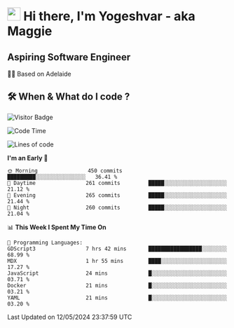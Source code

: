 <h1><img src="https://emojis.slackmojis.com/emojis/images/1531849430/4246/blob-sunglasses.gif?1531849430" width="30"/> Hi there, I'm Yogeshvar - aka Maggie</h1>

## Aspiring Software Engineer
🏂🏻  Based on Adelaide 

## 🛠 When & What do I code ?  

![Visitor Badge](https://visitor-badge.feriirawann.repl.co?username=yogeshvar&repo=yogeshvar&label=Visitors&style=plastic&color=%23457BFF&contentType=svg)

<!--START_SECTION:waka-->
![Code Time](http://img.shields.io/badge/Code%20Time-2%2C896%20hrs%2058%20mins-blue)

![Lines of code](https://img.shields.io/badge/From%20Hello%20World%20I%27ve%20Written-4.2%20million%20lines%20of%20code-blue)

**I'm an Early 🐤** 

```text
🌞 Morning                450 commits         █████████░░░░░░░░░░░░░░░░   36.41 % 
🌆 Daytime                261 commits         █████░░░░░░░░░░░░░░░░░░░░   21.12 % 
🌃 Evening                265 commits         █████░░░░░░░░░░░░░░░░░░░░   21.44 % 
🌙 Night                  260 commits         █████░░░░░░░░░░░░░░░░░░░░   21.04 % 
```


📊 **This Week I Spent My Time On** 

```text
💬 Programming Languages: 
GDScript3                7 hrs 42 mins       █████████████████░░░░░░░░   68.99 % 
MDX                      1 hr 55 mins        ████░░░░░░░░░░░░░░░░░░░░░   17.27 % 
JavaScript               24 mins             █░░░░░░░░░░░░░░░░░░░░░░░░   03.71 % 
Docker                   21 mins             █░░░░░░░░░░░░░░░░░░░░░░░░   03.21 % 
YAML                     21 mins             █░░░░░░░░░░░░░░░░░░░░░░░░   03.20 % 
```


 Last Updated on 12/05/2024 23:37:59 UTC
<!--END_SECTION:waka-->
